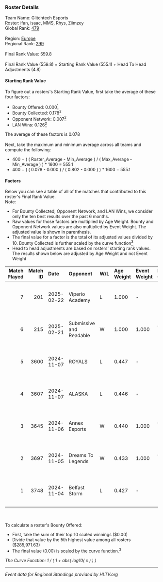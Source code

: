 ### Roster Details<br />
Team Name: Glitchtech Esports<br />
Roster: ifan, isaac, MMS, Rhys, Ziimzey<br />
Global Rank: [479](../../standings_global_2025_02_28.md)<br />
<br />
Region: [Europe]( ../../standings_europe_2025_02_28.md)<br />
Regional Rank: [299]( ../../standings_europe_2025_02_28.md)<br />
<br />
Final Rank Value:  559.8<br />
<br />
Final Rank Value (559.8) = Starting Rank Value (555.1) + Head To Head Adjustments (4.8)<br />

#### Starting Rank Value<br />
To figure out a rosters's Starting Rank Value, first take the average of these four factors:<br />
- Bounty Offered: 0.000[<sup>1</sup>](#table2)
- Bounty Collected: 0.178[<sup>2</sup>](#table1)
- Opponent Network: 0.007[<sup>2</sup>](#table1)
- LAN Wins: 0.126[<sup>2</sup>](#table1)

The average of these factors is 0.078<br />
<br />
Next, take the maximum and minimum average across all teams and compute the following:<br />
- 400 + ( ( Roster_Average - Min_Average ) / ( Max_Average - Min_Average ) ) * 1600 = 555.1
- 400 + ( ( 0.078 - 0.000 ) / ( 0.802 - 0.000 ) ) * 1600 = 555.1


#### Factors<br />
Below you can see a table of all of the matches that contributed to this roster's Final Rank Value.<br />
Note:<br />

- For Bounty Collected, Opponent Network, and LAN Wins, we consider only the ten best results over the past 6 months.
- Raw values for those factors are multiplied by Age Weight. Bounty and Opponent Network values are also multiplied by Event Weight. The adjusted value is shown in parenthesis.
- The final value for a factor is the total of its adjusted values divided by 10. Bounty Collected is further scaled by the curve function[<sup>3</sup>](#curveFunction)
- Head to head adjustments are based on rosters' starting rank values. The results shown below are adjusted by Age Weight and not Event Weight
<span id="table1"></span><br />


| Match Played | Match ID | Date       | Opponent                | W/L | Age Weight | Event Weight | Bounty Collected | Opponent Network | LAN Wins  | H2H Adj. | Roster                              |
| -: | -: | :- | :- | :- | :- | :- | :- | :- | :- | -: | :- |
|            7 |      201 | 2025-02-22 | Viperio Academy         | L   | 1.000      | -            | -                | -                | -         |   -14.31 | ifan, isaac, MMS, Rhys, Ziimzey     |
|            6 |      215 | 2025-02-21 | Submissive and Readable | W   | 1.000      | 1.000        | 0.000 (0.000)    | 0.000 (0.000)    | 1 (1.000) |     8.62 | ifan, isaac, MMS, Rhys, Ziimzey     |
|            5 |     3600 | 2024-11-07 | ROYALS                  | L   | 0.447      | -            | -                | -                | -         |    -3.64 | ifan, maddeN, Rhys, Yoshwa, Ziimzey |
|            4 |     3607 | 2024-11-07 | ALASKA                  | L   | 0.446      | -            | -                | -                | -         |    -0.26 | ifan, maddeN, Rhys, Yoshwa, Ziimzey |
|            3 |     3645 | 2024-11-06 | Annex Esports           | W   | 0.440      | 1.000        | 0.000 (0.000)    | 0.064 (0.028)    | 0 (0.000) |     8.56 | ifan, maddeN, Rhys, Yoshwa, Ziimzey |
|            2 |     3697 | 2024-11-05 | Dreams To Legends       | W   | 0.433      | 1.000        | 0.000 (0.000)    | 0.090 (0.039)    | 0 (0.000) |     8.53 | ifan, maddeN, Rhys, Yoshwa, Ziimzey |
|            1 |     3748 | 2024-11-04 | Belfast Storm           | L   | 0.427      | -            | -                | -                | -         |    -2.74 | ifan, maddeN, Rhys, Yoshwa, Ziimzey |

<br />
<span id="table2"></span><br />
To calculate a roster's Bounty Offered:<br />

- First, take the sum of their top 10 scaled winnings ($0.00)
- Divide that value by the 5th highest value among all rosters ($285,971.63)
- The final value (0.00) is scaled by the curve function.[<sup>3</sup>](#curveFunction)

<span id="curveFunction"></span>_The Curve Function: 1 / ( 1 + abs( log10( x ) ) )_<br />

---
_Event data for Regional Standings provided by HLTV.org_<br />
